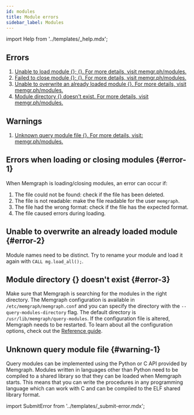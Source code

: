 ```yaml
---
id: modules
title: Module errors
sidebar_label: Modules
---
```


import Help from '../templates/_help.mdx';

<Help/>

## Errors

1. [Unable to load module {}; {}. For more details, visit
   memgr.ph/modules.](#error-1)
2. [Failed to close module {}; {}. For more details, visit
   memgr.ph/modules.](#error-1)
3. [Unable to overwrite an already loaded module {}. For more details, visit
   memgr.ph/modules.](#error-2)
4. [Module directory {} doesn't exist. For more details, visit
   memgr.ph/modules.](#error-3)

## Warnings

1. [Unknown query module file {}. For more details, visit:
   memgr.ph/modules.](#warning-1)

## Errors when loading or closing modules {#error-1}

When Memgraph is loading/closing modules, an error can occur if:
1. The file could not be found: check if the file has been deleted.
2. The file is not readable: make the file readable for the user `memgraph`.
3. The file had the wrong format: check if the file has the expected format.
4. The file caused errors during loading.

## Unable to overwrite an already loaded module {#error-2}

Module names need to be distinct. Try to rename your module and load it again
with `CALL mg.load_all();`.

## Module directory {} doesn't exist {#error-3}

Make sure that Memgraph is searching for the modules in the right directory. The
Memgraph configuration is available in `/etc/memgraph/memgraph.conf` and you can
specify the directory with the `--query-modules-directory` flag. The default
directory is `/usr/lib/memgraph/query-modules`. If the configuration file is
altered, Memgraph needs to be restarted.  To learn about all the configuration
options, check out the [Reference guide](/memgraph/reference-guide/configuration).

## Unknown query module file {#warning-1}

Query modules can be implemented using the Python or C API provided by Memgraph.
Modules written in languages other than Python need to be compiled to a shared
library so that they can be loaded when Memgraph starts. This means that you can
write the procedures in any programming language which can work with C and can
be compiled to the ELF shared library format.

import SubmitError from '../templates/_submit-error.mdx';

<SubmitError/>
